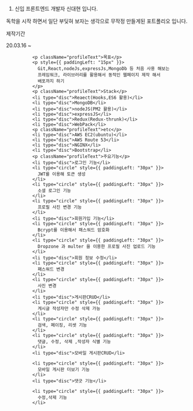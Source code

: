 1. 신입 프론트엔드 개발자 신대현 입니다.

<p className="projectfont">
                독학을 시작 하면서 일단 부딪혀 보자는 생각으로 무작정 만들게된
                포트폴리오 입니다.
              </p>
              <p className="profileText">제작기간</p>
              <p style={{ paddingLeft: "15px" }}>20.03.16 ~ </p>

              <p className="profileText">목표</p>
              <p style={{ paddingLeft: "15px" }}>
                Git,React,nodeJs,expressJs,MongoDb 등 처음 사용 해보는
                프레임워크, 라이브러리를 활용해서 동적인 웹페이지 제작 해서
                배포까지 하기
              </p>
              <p className="profileText">Stack</p>
              <li type="disc">Reaect(Hooks,ES6 활용)</li>
              <li type="disc">MongoDB</li>
              <li type="disc">nodeJS(PM2 활용)</li>
              <li type="disc">expressJS</li>
              <li type="disc">Redux(Redux-thrunk)</li>
              <li type="disc">WebPack</li>
              <p className="profileText">etc</p>
              <li type="disc">AWS EC2(ubuntu)</li>
              <li type="disc">AWS Route 53</li>
              <li type="disc">NGINX</li>
              <li type="disc">Bootstrap</li>
              <p className="profileText">주요기능</p>
              <li type="disc">로그인 기능</li>
              <li type="circle" style={{ paddingLeft: "30px" }}>
                JWT를 이용해 토큰 생성
              </li>
              <li type="circle" style={{ paddingLeft: "30px" }}>
                소셜 로그인 기능
              </li>
              <li type="circle" style={{ paddingLeft: "30px" }}>
                프로필 사진 변경 기능
              </li>
              <li type="disc">회원가입 기능</li>
              <li type="circle" style={{ paddingLeft: "30px" }}>
                Bcrypt를 이용해서 패스워드 암호화
              </li>
              <li type="circle" style={{ paddingLeft: "30px" }}>
                Dropzone 과 multer 을 이용한 프로필 사진 업로드 기능
              </li>
              <li type="disc">회원 정보 수정</li>
              <li type="circle" style={{ paddingLeft: "30px" }}>
                패스워드 변경
              </li>
              <li type="circle" style={{ paddingLeft: "30px" }}>
                사진 변경
              </li>
              <li type="disc">게시판CRUD</li>
              <li type="circle" style={{ paddingLeft: "30px" }}>
                게시글 작성자만 수정 삭제 가능
              </li>
              <li type="circle" style={{ paddingLeft: "30px" }}>
                검색, 페이징, 리셋 기능
              </li>
              <li type="circle" style={{ paddingLeft: "30px" }}>
                댓글, 수정, 삭제 ,작성자 식별 기능
              </li>
              <li type="disc">모바일 게시판CRUD</li>

              <li type="circle" style={{ paddingLeft: "30px" }}>
                모바일 게시판 더보기 기능
              </li>
              <li type="disc">댓긋 기능</li>

              <li type="circle" style={{ paddingLeft: "30px" }}>
                수정,삭제 기능
              </li>
